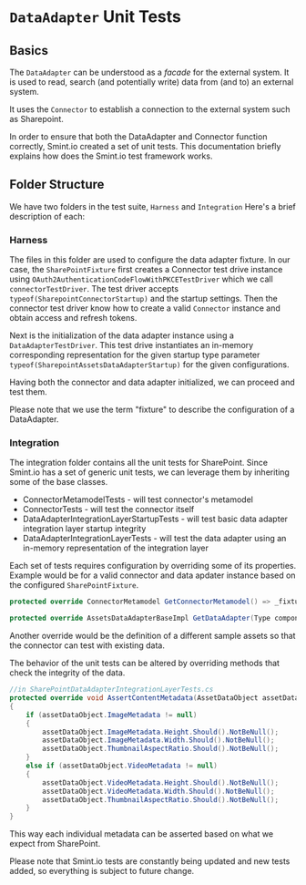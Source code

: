 # `DataAdapter` Unit Tests

## Basics

The `DataAdapter` can be understood as a _facade_ for the external system. It is used to read, search (and potentially write) data from (and to) an external system.

It uses the `Connector` to establish a connection to the external system such as Sharepoint. 

In order to ensure that both the DataAdapter and Connector function correctly, Smint.io created a set of unit tests.
This documentation briefly explains how does the Smint.io test framework works.

## Folder Structure

We have two folders in the test suite, `Harness` and `Integration` Here's a brief description of each:

### Harness

The files in this folder are used to configure the data adapter fixture. In our case, the `SharePointFixture` first creates a Connector test drive instance using `OAuth2AuthenticationCodeFlowWithPKCETestDriver` which we call `connectorTestDriver`. The test driver accepts `typeof(SharepointConnectorStartup)` and the startup settings. Then the connector test driver know how to create a valid `Connector` instance and obtain access and refresh tokens.

Next is the initialization of the data adapter instance using a `DataAdapterTestDriver`. This test drive instantiates an in-memory corresponding representation for the given startup type parameter `typeof(SharepointAssetsDataAdapterStartup)` for the given configurations.

Having both the connector and data adapter initialized, we can proceed and test them.

Please note that we use the term "fixture" to describe the configuration of a DataAdapter.

### Integration

The integration folder contains all the unit tests for SharePoint. Since Smint.io has a set of generic unit tests, we can leverage them by inheriting some of the base classes. 

* ConnectorMetamodelTests - will test connector's metamodel
* ConnectorTests - will test the connector itself
* DataAdapterIntegrationLayerStartupTests - will test basic data adapter integration layer startup integrity
* DataAdapterIntegrationLayerTests - will test the data adapter using an in-memory representation of the integration layer

Each set of tests requires configuration by overriding some of its properties.
Example would be for a valid connector and data apdater instance based on the configured `SharePointFixture`.

```c#
protected override ConnectorMetamodel GetConnectorMetamodel() => _fixture.Metamodel;

protected override AssetsDataAdapterBaseImpl GetDataAdapter(Type componentImplementation) => _fixture.DataAdapter;
```

Another override would be the definition of a different sample assets so that the connector can test with existing data.

The behavior of the unit tests can be altered by overriding methods that check the integrity of the data.

```c#
//in SharePointDataAdapterIntegrationLayerTests.cs
protected override void AssertContentMetadata(AssetDataObject assetDataObject)
{
    if (assetDataObject.ImageMetadata != null)
    {
        assetDataObject.ImageMetadata.Height.Should().NotBeNull();
        assetDataObject.ImageMetadata.Width.Should().NotBeNull();
        assetDataObject.ThumbnailAspectRatio.Should().NotBeNull();
    }
    else if (assetDataObject.VideoMetadata != null)
    {
        assetDataObject.VideoMetadata.Height.Should().NotBeNull();
        assetDataObject.VideoMetadata.Width.Should().NotBeNull();
        assetDataObject.ThumbnailAspectRatio.Should().NotBeNull();
    }
}
```

This way each individual metadata can be asserted based on what we expect from SharePoint.

Please note that Smint.io tests are constantly being updated and new tests added, so everything is subject to future change.